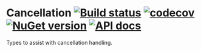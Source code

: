 # Cancellation [![Build status](https://github.com/StephenCleary/Cancellation/workflows/Build/badge.svg)](https://github.com/StephenCleary/Cancellation/actions?query=workflow%3ABuild) [![codecov](https://codecov.io/gh/StephenCleary/Cancellation/branch/main/graph/badge.svg)](https://codecov.io/gh/StephenCleary/Cancellation) [![NuGet version](https://badge.fury.io/nu/Nito.Cancellation.svg)](https://www.nuget.org/packages/Nito.Cancellation) [![API docs](https://img.shields.io/badge/API-FuGet-blue.svg)](https://www.fuget.org/packages/Nito.Cancellation)

Types to assist with cancellation handling.
